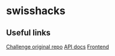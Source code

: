 # swisshacks
## Useful links
[Challenge original repo](https://github.com/SwissHacks-2025/juliusbaer?tab=readme-ov-file)
[API docs](https://hackathon-api.mlo.sehlat.io/docs)
[Frontend](https://hackathon-frontend.mlo.sehlat.io/)
